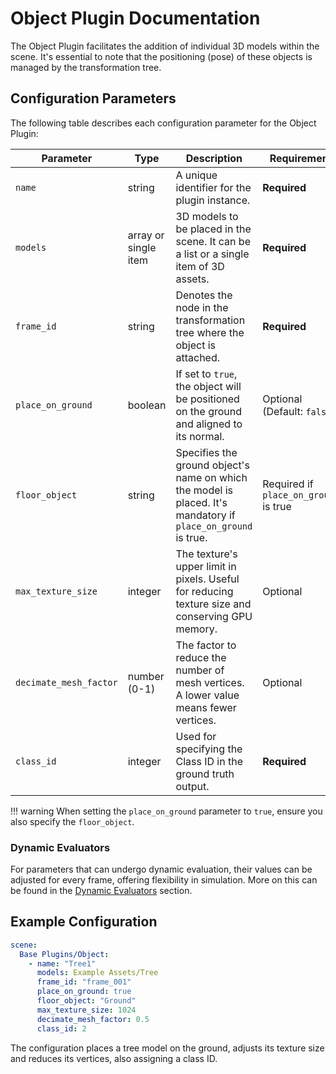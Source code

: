 # Object Plugin Documentation

The Object Plugin facilitates the addition of individual 3D models within the scene. It's essential to note that the positioning (pose) of these objects is managed by the transformation tree.

## Configuration Parameters

The following table describes each configuration parameter for the Object Plugin:

| Parameter | Type | Description | Requirement |
|-----------|------|-------------|-------------|
| `name` | string | A unique identifier for the plugin instance. | **Required** |
| `models` | array or single item | 3D models to be placed in the scene. It can be a list or a single item of 3D assets. | **Required** |
| `frame_id` | string | Denotes the node in the transformation tree where the object is attached. | **Required** |
| `place_on_ground` | boolean | If set to `true`, the object will be positioned on the ground and aligned to its normal. | Optional (Default: `false`) |
| `floor_object` | string | Specifies the ground object's name on which the model is placed. It's mandatory if `place_on_ground` is true. | Required if `place_on_ground` is true |
| `max_texture_size` | integer | The texture's upper limit in pixels. Useful for reducing texture size and conserving GPU memory. | Optional |
| `decimate_mesh_factor` | number (0-1) | The factor to reduce the number of mesh vertices. A lower value means fewer vertices. | Optional |
| `class_id` | integer | Used for specifying the Class ID in the ground truth output. | **Required** |

!!! warning
    When setting the `place_on_ground` parameter to `true`, ensure you also specify the `floor_object`.

### Dynamic Evaluators

For parameters that can undergo dynamic evaluation, their values can be adjusted for every frame, offering flexibility in simulation. More on this can be found in the [Dynamic Evaluators](../dynamic_evaluators.md) section.

## Example Configuration

```yaml
scene:
  Base Plugins/Object:
    - name: "Tree1"
      models: Example Assets/Tree
      frame_id: "frame_001"
      place_on_ground: true
      floor_object: "Ground"
      max_texture_size: 1024
      decimate_mesh_factor: 0.5
      class_id: 2
```

The configuration places a tree model on the ground, adjusts its texture size and reduces its vertices, also assigning a class ID.